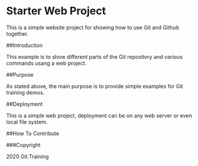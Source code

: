 # Starter Web Project

This is a simple website project for showing how to use Git and Github together.

##Introduction

This example is to show different parts of the Git repository and various commands usang a web project.

##Purpose

As stated above, the main purpose is to provide simple examples for Git training demos.

##Deployment

This is a simple web project, deployment can be on any web server or even local file system.

##How To Contribute

###Copyright

2020 Git.Training